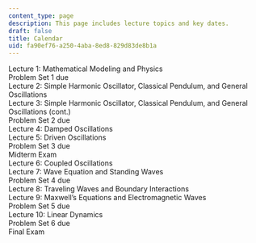 ```yaml
---
content_type: page
description: This page includes lecture topics and key dates.
draft: false
title: Calendar
uid: fa90ef76-a250-4aba-8ed8-829d83de8b1a
---
```

Lecture 1: Mathematical Modeling and Physics   
Problem Set 1 due  
Lecture 2: Simple Harmonic Oscillator, Classical Pendulum, and General Oscillations   
Lecture 3: Simple Harmonic Oscillator, Classical Pendulum, and General Oscillations (cont.)   
Problem Set 2 due  
Lecture 4: Damped Oscillations   
Lecture 5: Driven Oscillations   
Problem Set 3 due  
Midterm Exam   
Lecture 6: Coupled Oscillations   
Lecture 7: Wave Equation and Standing Waves   
Problem Set 4 due  
Lecture 8: Traveling Waves and Boundary Interactions   
Lecture 9: Maxwell’s Equations and Electromagnetic Waves   
Problem Set 5 due  
Lecture 10: Linear Dynamics   
Problem Set 6 due  
Final Exam